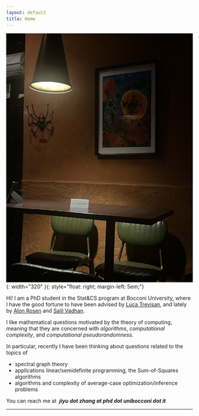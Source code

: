 ```yaml
---
layout: default
title: Home
---
```




![PROG](/assets/prog.jpg){: width="320" }{: style="float: right; margin-left: 5em;"}


Hi! I am a PhD student in the Stat&CS program at Bocconi University, where I have the good fortune to have been advised by [Luca Trevisan](https://lucatrevisan.github.io/), and lately by [Alon Rosen](https://www.alonrosen.net/) and [Salil Vadhan](https://salil.seas.harvard.edu/).

I like mathematical questions motivated by the theory of computing, meaning that they are concerned with *algorithms*, *computational complexity*, and *computational pseudorandomness*.

In particular, recently I have been thinking about questions related to the topics of

* spectral graph theory
* applications linear/semidefinite programming, the Sum-of-Squares algorithms
* algorithms and complexity of average-case optimization/inference problems

You can reach me at &nbsp;***jiyu dot zhang at phd dot unibocconi dot it***

---







